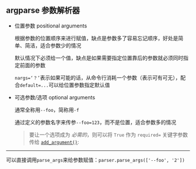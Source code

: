 ## argparse 参数解析器

- 位置参数 positional arguments

  根据参数的位置顺序来进行赋值，缺点是参数多了容易忘记顺序，好处是简单、简洁，适合参数少的情况

  默认情况下必须给一个值，缺点是如果需要指定位置靠后的参数就必须同时指定前面的参数

  `nargs=‘？’`表示如果可能的话，从命令行消耗一个参数（表示可有可无），配合`default=...`可以给位置参数指定默认值

- 可选参数/选项 optional arguments

  通常全称用`--foo`，简称用`-f`

  通过定义的参数名字来传参`--foo=123`，而不是位置，适合参数多的情况
  
  > 要让一个选项成为 *必需的*，则可以将 `True` 作为 `required=` 关键字参数传给 [`add_argument()`](https://docs.python.org/zh-cn/3.7/library/argparse.html#argparse.ArgumentParser.add_argument):
---

可以直接调用`parse_args`来给参数赋值：`parser.parse_args(['--foo', '2'])`